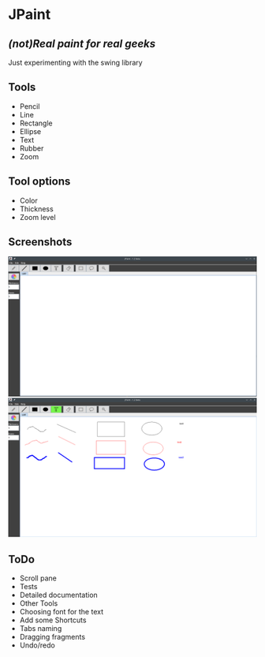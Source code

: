 # JPaint
## _(not)Real paint for real geeks_
Just experimenting with the swing library

## Tools
- Pencil
- Line 
- Rectangle 
- Ellipse
- Text
- Rubber 
- Zoom

## Tool options
- Color
- Thickness
- Zoom level

## Screenshots
![N|Solid](screenshots/img.png)
![N|Solid](screenshots/img_1.png)

## ToDo
- Scroll pane 
- Tests
- Detailed documentation 
- Other Tools
- Choosing font for the text
- Add some Shortcuts 
- Tabs naming 
- Dragging fragments
- Undo/redo
